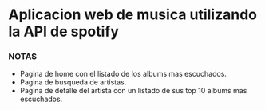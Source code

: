 # Aplicacion web de musica utilizando la API de spotify

### NOTAS
- Pagina de home con el listado de los albums mas escuchados.
- Pagina de busqueda de artistas.
- Pagina de detalle del artista con un listado de sus top 10 albums mas escuchados.
